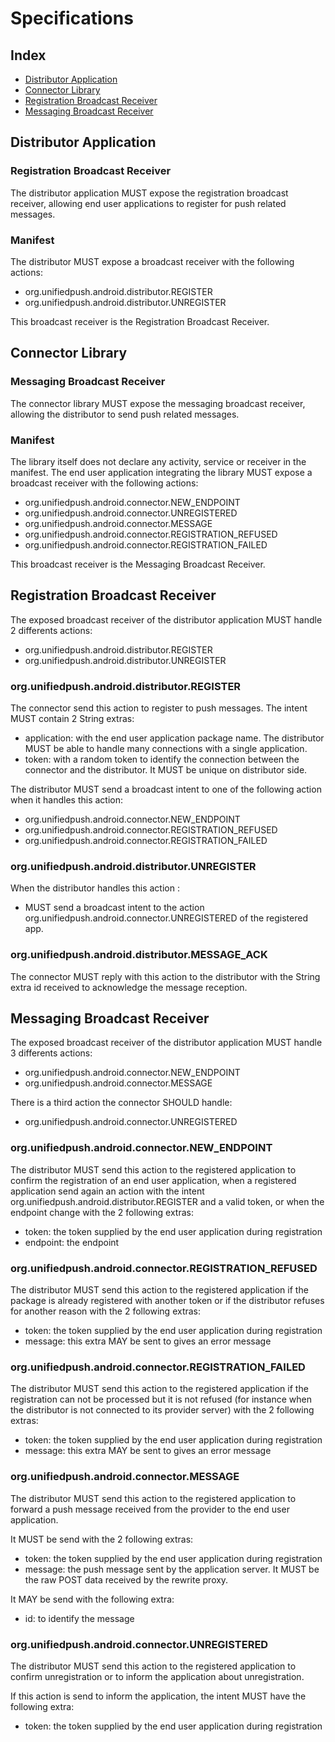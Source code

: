 # Specifications

## Index

* [Distributor Application](#distributor-application)
* [Connector Library](#connector-library)
* [Registration Broadcast Receiver](#registration-broadcast-receiver-1)
* [Messaging Broadcast Receiver](#messaging-broadcast-receiver-1)

## Distributor Application

### Registration Broadcast Receiver

The distributor application MUST expose the registration broadcast receiver, allowing end user applications to register for push related messages.

### Manifest

The distributor MUST expose a broadcast receiver with the following actions:
* org.unifiedpush.android.distributor.REGISTER
* org.unifiedpush.android.distributor.UNREGISTER

This broadcast receiver is the Registration Broadcast Receiver.


## Connector Library

### Messaging Broadcast Receiver

The connector library MUST expose the messaging broadcast receiver, allowing the distributor to send push related messages.

### Manifest

The library itself does not declare any activity, service or receiver in the manifest. The end user application integrating the library MUST expose a broadcast receiver with the following actions:
* org.unifiedpush.android.connector.NEW_ENDPOINT
* org.unifiedpush.android.connector.UNREGISTERED
* org.unifiedpush.android.connector.MESSAGE
* org.unifiedpush.android.connector.REGISTRATION_REFUSED
* org.unifiedpush.android.connector.REGISTRATION_FAILED

This broadcast receiver is the Messaging Broadcast Receiver.


## Registration Broadcast Receiver

The exposed broadcast receiver of the distributor application MUST handle 2 differents actions:
* org.unifiedpush.android.distributor.REGISTER
* org.unifiedpush.android.distributor.UNREGISTER

### org.unifiedpush.android.distributor.REGISTER

The connector send this action to register to push messages. The intent MUST contain 2 String extras:
* application: with the end user application package name. The distributor MUST be able to handle many connections with a single application.
* token: with a random token to identify the connection between the connector and the distributor. It MUST be unique on distributor side.

The distributor MUST send a broadcast intent to one of the following action when it handles this action:
* org.unifiedpush.android.connector.NEW_ENDPOINT
* org.unifiedpush.android.connector.REGISTRATION_REFUSED
* org.unifiedpush.android.connector.REGISTRATION_FAILED

### org.unifiedpush.android.distributor.UNREGISTER

When the distributor handles this action :
* MUST send a broadcast intent to the action org.unifiedpush.android.connector.UNREGISTERED of the registered app.

### org.unifiedpush.android.distributor.MESSAGE_ACK

The connector MUST reply with this action to the distributor with the String extra id received to acknowledge the message reception.


## Messaging Broadcast Receiver

The exposed broadcast receiver of the distributor application MUST handle 3 differents actions:
* org.unifiedpush.android.connector.NEW_ENDPOINT
* org.unifiedpush.android.connector.MESSAGE

There is a third action the connector SHOULD handle:
* org.unifiedpush.android.connector.UNREGISTERED

### org.unifiedpush.android.connector.NEW_ENDPOINT

The distributor MUST send this action to the registered application to confirm the registration of an end user application, when a registered application send again an action with the intent org.unifiedpush.android.distributor.REGISTER and a valid token, or when the endpoint change with the 2 following extras:
* token: the token supplied by the end user application during registration
* endpoint: the endpoint

### org.unifiedpush.android.connector.REGISTRATION_REFUSED

The distributor MUST send this action to the registered application if the package is already registered with another token or if the distributor refuses for another reason with the 2 following extras:
* token: the token supplied by the end user application during registration
* message: this extra MAY be sent to gives an error message

### org.unifiedpush.android.connector.REGISTRATION_FAILED

The distributor MUST send this action to the registered application if the registration can not be processed but it is not refused (for instance when the distributor is not connected to its provider server) with the 2 following extras:
* token: the token supplied by the end user application during registration
* message: this extra MAY be sent to gives an error message

### org.unifiedpush.android.connector.MESSAGE

The distributor MUST send this action to the registered application to forward a push message received from the provider to the end user application.

It MUST be send with the 2 following extras:
* token: the token supplied by the end user application during registration
* message: the push message sent by the application server. It MUST be the raw POST data received by the rewrite proxy.

It MAY be send with the following extra:
* id: to identify the message

### org.unifiedpush.android.connector.UNREGISTERED

The distributor MUST send this action to the registered application to confirm unregistration or to inform the application about unregistration.

If this action is send to inform the application, the intent MUST have the following extra:
* token: the token supplied by the end user application during registration

